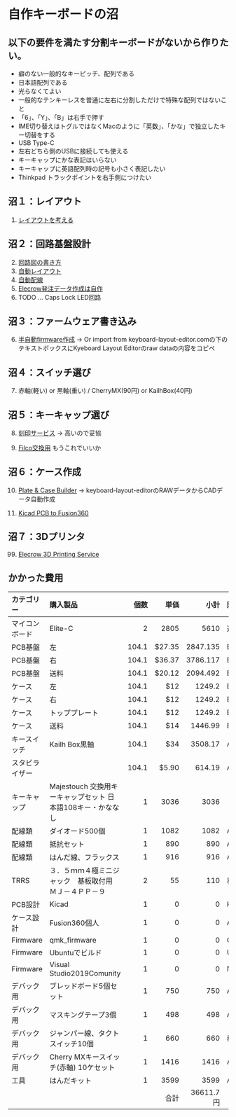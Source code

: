 # 自作キーボードの沼

## 以下の要件を満たす分割キーボードがないから作りたい。

* 癖のない一般的なキーピッチ、配列である
* 日本語配列である
* 光らなくてよい
* 一般的なテンキーレスを普通に左右に分割しただけで特殊な配列ではないこと
* 「6」、「Y」、「B」は右手で押す
* IME切り替えはトグルではなくMacのように「英数」、「かな」で独立したキー切替をする
* USB Type-C
* 左右どちら側のUSBに接続しても使える
* キーキャップにかな表記はいらない
* キーキャップに英語配列時の記号も小さく表記したい
* Thinkpad トラックポイントを右手側につけたい

## 沼１：レイアウト
1. [レイアウトを考える](http://www.keyboard-layout-editor.com/)

## 沼２：回路基盤設計
2. [回路図の書き方](https://www.youtube.com/watch?v=dNfaLM5PUVM&list=PLKe0_8RR2yrSu2fZAs2D8_bfYQ3JGBO-w)
3. [自動レイアウト](https://github.com/yskoht/keyboard-layouter)
4. [自動配線](https://freerouting.mihosoft.eu/)
5. [Elecrow発注データ作成は自作](https://github.com/kirin123kirin/keyboard/blob/main/pcb/basic_L/garbar.py)
6. TODO ... Caps Lock LED回路

## 沼３：ファームウェア書き込み
6. [半自動firmware作成](https://kbfirmware.com/)
   -> Or import from keyboard-layout-editor.comの下のテキストボックスにKyeboard Layout Editorのraw dataの内容をコピペ

## 沼４：スイッチ選び
7. 赤軸(軽い) or 黒軸(重い) / CherryMX(90円) or KailhBox(40円)

## 沼５：キーキャップ選び
8. [刻印サービス](https://yushakobo.jp/keycap-laser-marking/)
  -> 高いので妥協

9. [Filco交換用](https://www.diatec.co.jp/shop/det.php?prod_c=3716) もうこれでいいか


## 沼６：ケース作成
10. [Plate & Case Builder](http://builder.swillkb.com/)
  -> keyboard-layout-editorのRAWデータからCADデータ自動作成

11. [Kicad PCB to Fusion360](https://garchiving.com/output-3d-model-with-kicad/)

## 沼７：3Dプリンタ
99. [Elecrow 3D Printing Service](https://www.elecrow.com/3d-printing-service.html)


## かかった費用

| カテゴリー     	| 購入製品                                                      	| 個数  	| 単価    	| 小計     	| 購入店                	|
| :---------------- | :---------------------------------------------------------------  | -------:  | --------: | --------: | :-----------------------  |
| マイコンボード 	| Elite-C                                                       	| 2     	| 2805    	| 5610     	| 遊舎工房              	|
| PCB基盤        	| 左                                                            	| 104.1 	| $27.35  	| 2847.135 	| ElecrowPCB            	|
| PCB基盤        	| 右                                                            	| 104.1 	| $36.37  	| 3786.117 	| ElecrowPCB            	|
| PCB基盤        	| 送料                                                          	| 104.1 	| $20.12  	| 2094.492 	| ElecrowPCB            	|
| ケース         	| 左                                                            	| 104.1 	| $12     	| 1249.2   	| Elecrow3DPrintService 	|
| ケース         	| 右                                                            	| 104.1 	| $12     	| 1249.2   	| Elecrow3DPrintService 	|
| ケース         	| トッププレート                                                	| 104.1 	| $12     	| 1249.2   	| Elecrow3DPrintService 	|
| ケース         	| 送料                                                          	| 104.1 	| $14     	| 1446.99  	| Elecrow3DPrintService 	|
| キースイッチ   	| Kailh Box黒軸                                                 	| 104.1 	| $34     	| 3508.17  	| Aliexpress            	|
| スタビライザー 	| 　                                                            	| 104.1 	| $5.90   	| 614.19   	| Aliexpress            	|
| キーキャップ   	| Majestouch   交換用キーキャップセット 日本語108キー・かななし 	| 1     	| 3036    	| 3036     	| 　                    	|
| 配線類         	| ダイオード500個                                               	| 1     	| 1082    	| 1082     	| Amazon                	|
| 配線類         	| 抵抗セット                                                    	| 1     	| 890     	| 890      	| Amazon                	|
| 配線類         	| はんだ線、フラックス                                          	| 1     	| 916     	| 916      	| Amazon                	|
| TRRS           	| ３．５ｍｍ４極ミニジャック　基板取付用　ＭＪ－４ＰＰ－９      	| 2     	| 55      	| 110      	| 秋月通商              	|
| PCB設計        	| Kicad                                                         	| 1     	| 0       	| 0        	| Kicad OSS             	|
| ケース設計     	| Fusion360個人                                                 	| 1     	| 0       	| 0        	| Adobe                 	|
| Firmware       	| qmk_firmware                                                  	| 1     	| 0       	| 0        	| Github                	|
| Firmware       	| Ubuntuでビルド                                                	| 1     	| 0       	| 0        	| Ubuntu                	|
| Firmware       	| Visual   Studio2019Comunity                                   	| 1     	| 0       	| 0        	| MicroSoft             	|
| デバック用     	| ブレッドボード5個セット                                       	| 1     	| 750     	| 750      	| Amazon                	|
| デバック用     	| マスキングテープ3個                                           	| 1     	| 498     	| 498      	| Amazon                	|
| デバック用     	| ジャンパー線、タクトスイッチ10個                              	| 1     	| 660     	| 660      	| 秋月通商              	|
| デバック用     	| Cherry MXキースイッチ(赤軸)   10ケセット                      	| 1     	| 1416    	| 1416     	| Amazon                	|
| 工具           	| はんだキット                                                  	| 1     	| 3599    	| 3599     	| Amazon                	|
|                	|                                                               	|       	| 合計    	| 36611.7円	| 